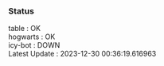 ### Status


table : OK  
hogwarts : OK  
icy-bot : DOWN  
Latest Update : 2023-12-30 00:36:19.616963
